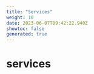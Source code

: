 ```yaml
---
title: "Services"
weight: 10
date: 2023-06-07T09:42:22.940Z
showtoc: false
generated: true
---
```

<!-- This file was generated from the Vendure source. Do not modify. Instead, re-run the "docs:build" script -->


# services